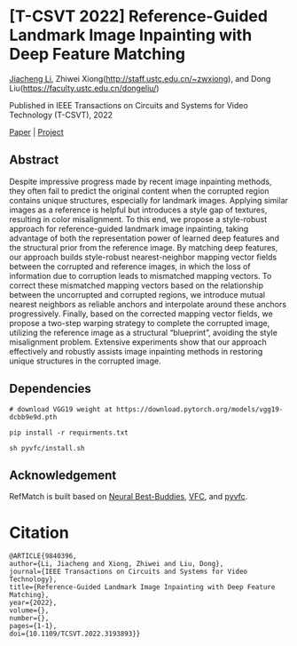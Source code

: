 # [T-CSVT 2022] Reference-Guided Landmark Image Inpainting with Deep Feature Matching

[Jiacheng Li](jclee@mail.ustc.edu.cn), Zhiwei Xiong(http://staff.ustc.edu.cn/~zwxiong), and Dong Liu(https://faculty.ustc.edu.cn/dongeliu/)

Published in IEEE Transactions on Circuits and Systems for Video Technology (T-CSVT), 2022

[Paper](https://ieeexplore.ieee.org/document/9840396) | [Project](https://ddlee-cn.github.io/publication/2022-07-26-TCSVT-RefMatch.html)


## Abstract
Despite impressive progress made by recent image inpainting methods, they often fail to predict the original content when the corrupted region contains unique structures, especially for landmark images. Applying similar images as a reference is helpful but introduces a style gap of textures, resulting in color misalignment. To this end, we propose a style-robust approach for reference-guided landmark image inpainting, taking advantage of both the representation power of learned deep features and the structural prior from the reference image. By matching deep features, our approach builds style-robust nearest-neighbor mapping vector fields between the corrupted and reference images, in which the loss of information due to corruption leads to mismatched mapping vectors. To correct these mismatched mapping vectors based on the relationship between the uncorrupted and corrupted regions, we introduce mutual nearest neighbors as reliable anchors and interpolate around these anchors progressively. Finally, based on the corrected mapping vector fields, we propose a two-step warping strategy to complete the corrupted image, utilizing the reference image as a structural “blueprint”, avoiding the style misalignment problem. Extensive experiments show that our approach effectively and robustly assists image inpainting methods in restoring unique structures in the corrupted image.




## Dependencies

```
# download VGG19 weight at https://download.pytorch.org/models/vgg19-dcbb9e9d.pth

pip install -r requirments.txt

sh pyvfc/install.sh

```

## Acknowledgement

RefMatch is built based on [Neural Best-Buddies](https://github.com/kfiraberman/neural_best_buddies), [VFC](https://github.com/jiayi-ma/VFC), and [pyvfc](https://github.com/cramppet/pyvfc).


# Citation
```
@ARTICLE{9840396,  
author={Li, Jiacheng and Xiong, Zhiwei and Liu, Dong},  
journal={IEEE Transactions on Circuits and Systems for Video Technology},   
title={Reference-Guided Landmark Image Inpainting with Deep Feature Matching},   
year={2022},  
volume={},  
number={},  
pages={1-1},  
doi={10.1109/TCSVT.2022.3193893}}
```